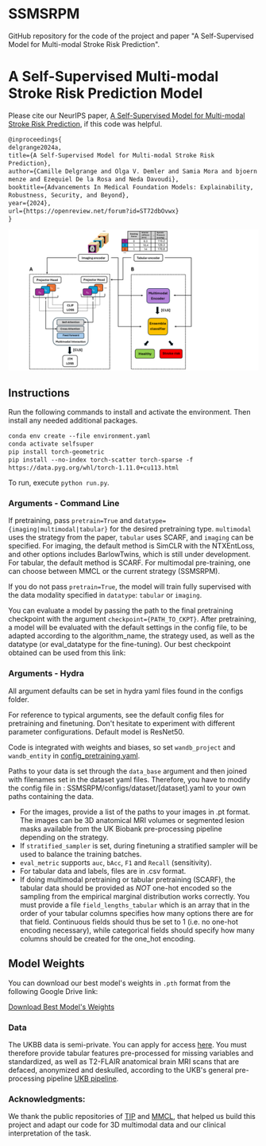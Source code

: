# SSMSRPM
GitHub repository for the code of the project and paper "A Self-Supervised Model for Multi-modal Stroke Risk Prediction". 

# A Self-Supervised Multi-modal Stroke Risk Prediction Model

Please cite our NeurIPS paper, [A Self-Supervised Model for Multi-modal Stroke Risk Prediction]([https://arxiv.org/abs/2411.09822]), if this code was helpful.

```
@inproceedings{
delgrange2024a,
title={A Self-Supervised Model for Multi-modal Stroke Risk Prediction},
author={Camille Delgrange and Olga V. Demler and Samia Mora and bjoern menze and Ezequiel De la Rosa and Neda Davoudi},
booktitle={Advancements In Medical Foundation Models: Explainability, Robustness, Security, and Beyond},
year={2024},
url={https://openreview.net/forum?id=ST72dbOvwx}
}
```

![Alt Text](Diagram_paper.png)

## Instructions

Run the following commands to install and activate the environment. Then install any needed additional packages.

```
conda env create --file environment.yaml
conda activate selfsuper
pip install torch-geometric
pip install --no-index torch-scatter torch-sparse -f https://data.pyg.org/whl/torch-1.11.0+cu113.html
```

To run, execute `python run.py`.

### Arguments - Command Line

If pretraining, pass `pretrain=True` and `datatype={imaging|multimodal|tabular}` for the desired pretraining type. `multimodal` uses the strategy from the paper, `tabular` uses SCARF, and `imaging` can be specified. For imaging, the default method is SimCLR with the NTXEntLoss, and other options includes BarlowTwins, which is still under development. For tabular, the default method is SCARF. For multimodal pre-training, one can choose between MMCL or the current strategy (SSMSRPM). 

If you do not pass `pretrain=True`, the model will train fully supervised with the data modality specified in `datatype`: `tabular` or `imaging`.

You can evaluate a model by passing the path to the final pretraining checkpoint with the argument `checkpoint={PATH_TO_CKPT}`. After pretraining, a model will be evaluated with the default settings in the config file, to be adapted according to the algorithm_name, the strategy used, as well as the datatype (or eval_datatype for the fine-tuning). Our best checkpoint obtained can be used from this link: 

### Arguments - Hydra

All argument defaults can be set in hydra yaml files found in the configs folder.

For reference to typical arguments, see the default config files for pretraining and finetuning. Don't hesitate to experiment with different parameter configurations. Default model is ResNet50.

Code is integrated with weights and biases, so set `wandb_project` and `wandb_entity` in [config_pretraining.yaml](configs/config_pretraining.yaml).

Paths to your data is set through the `data_base` argument and then joined with filenames set in the dataset yaml files. Therefore, you have to modify the config file in : SSMSRPM/configs/dataset/[dataset].yaml to your own paths containing the data.

- For the images, provide a list of the paths to your images in .pt format. The images can be 3D anatomical MRI volumes or segmented lesion masks available from the UK Biobank pre-processing pipeline depending on the strategy. 
- If `stratified_sampler` is set, during finetuning a stratified sampler will be used to balance the training batches.
- `eval_metric` supports `auc`, `bAcc`, `F1` and `Recall` (sensitivity).
- For tabular data and labels, files are in .csv format.
- If doing multimodal pretraining or tabular pretraining (SCARF), the tabular data should be provided as *NOT* one-hot encoded so the sampling from the empirical marginal distribution works correctly. You must provide a file `field_lengths_tabular` which is an array that in the order of your tabular columns specifies how many options there are for that field. Continuous fields should thus be set to 1 (i.e. no one-hot encoding necessary), while categorical fields should specify how many columns should be created for the one_hot encoding.

## Model Weights

You can download our best model's weights in `.pth` format from the following Google Drive link:

[Download Best Model's Weights](https://drive.google.com/file/d/1_XIFjztzUBEPOnnM45Gpl69_-Lw4Kb5P/view?usp=sharing)


### Data

The UKBB data is semi-private. You can apply for access [here](https://www.ukbiobank.ac.uk/enable-your-research/apply-for-access).
You must therefore provide tabular features pre-processed for missing variables and standardized, as well as T2-FLAIR anatomical brain MRI scans that are defaced, anonymized and deskulled, according to the UKB's general pre-processing pipeline [UKB pipeline](https://www.fmrib.ox.ac.uk/ukbiobank/fbp/). 

### Acknowledgments:

We thank the public repositories of [TIP](https://github.com/siyi-wind/TIP/tree/main) and [MMCL](https://github.com/paulhager/MMCL-Tabular-Imaging/tree/65070559e0a59944c4c78c667fc6372e8828520e), that helped us build this project and adapt our code for 3D multimodal data and our clinical interpretation of the task. 
